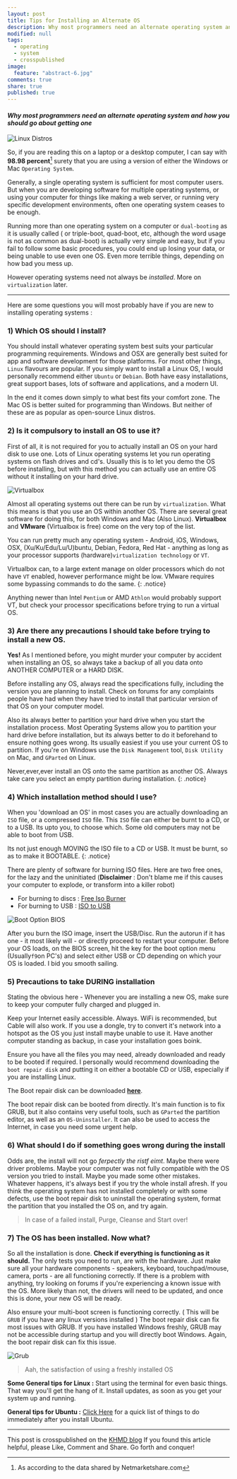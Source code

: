 ```yaml
---
layout: post
title: Tips for Installing an Alternate OS
description: Why most programmers need an alternate operating system and how you should go about getting one
modified: null
tags:
  - operating
  - system
  - crosspublished
image:
  feature: "abstract-6.jpg"
comments: true
share: true
published: true
---
```


#### ***Why most programmers need an alternate operating system and how you should go about getting one***

![Linux Distros](/images/2015-02-01-installing-an-alternate-os/linux-distros.png)

So, if you are reading this on a laptop or a desktop computer, I can say with **98.98 percent**[^1] surety that you are using a version of either the Windows or Mac `Operating System`.

Generally, a single operating system is sufficient for most computer users. But when you are developing software for multiple operating systems, or using your computer for things like making a web server, or running very specific development environments, often one operating system ceases to be enough.

Running more than one operating system on a computer or `dual-booting` as it is usually called ( or triple-boot, quad-boot, etc, although the word usage is not as common as dual-boot) is actually very simple and easy, but if you fail to follow some basic procedures, you could end up losing your data, or being unable to use even one OS. Even more terrible things, depending on how bad you mess up.

However operating systems need not always be *installed*. More on `virtualization` later.

[^1]: As according to the data shared by Netmarketshare.com

------
Here are some questions you will most probably have if you are new to installing operating systems :

### 1) Which OS should I install?

You should install whatever operating system best suits your particular programming requirements. Windows and OSX are generally best suited for app and software development for those platforms. For most other things, `Linux` flavours are popular. If you simply want to install a Linux OS, I would personally recommend either `Ubuntu` or `Debian`. Both have easy installations, great support bases, lots of software and applications, and a modern UI.

In the end it comes down simply to what best fits your comfort zone. The Mac OS is better suited for programming than Windows. But neither of these are as popular as open-source Linux distros.

### 2) Is it compulsory to install an OS to use it?

First of all, it is not required for you to actually install an OS on your hard disk to use one. Lots of Linux operating systems let you run operating systems on flash drives and cd's. Usually this is to let you demo the OS before installing, but with this method you can actually use an entire OS without it installing on your hard drive.

![Virtualbox](/images/2015-02-01-installing-an-alternate-os/virtualbox.jpg)

Almost all operating systems out there can be run by `virtualization`. What this means is that you use an OS within another OS. There are several great software for doing this, for both Windows and Mac (Also Linux). **Virtualbox** and **VMware** (Virtualbox is free) come on the very top of the list.

You can run pretty much any operating system - Android, iOS, Windows, OSX, (Xu/Ku/Edu/Lu/U)buntu, Debian, Fedora, Red Hat - anything as long as your processor supports (hardware)`virtualization technology` or `VT`.

Virtualbox can, to a large extent manage on older processors which do not have `VT` enabled, however performance might be low. VMware requires some bypassing commands to do the same.
{: .notice}

Anything newer than Intel `Pentium` or AMD `Athlon` would probably support VT, but check your processor specifications before trying to run a virtual OS.

### 3) Are there any precautions I should take before trying to install a new OS.

**Yes!** As I mentioned before, you might murder your computer by accident when installing an OS, so always take a backup of all you data onto ANOTHER COMPUTER or a HARD DISK.

Before installing any OS, always read the specifications fully, including the version you are planning to install. Check on forums for any complaints people have had when they have tried to install that particular version of that OS on your computer model.

Also its always better to partition your hard drive when you start the installation process. Most Operating Systems allow you to partition your hard drive before installation, but its always better to do it beforehand to ensure nothing goes wrong. Its usually easiest if you use your current OS to partition. If you're on Windows use the `Disk Management` tool, `Disk Utility` on Mac, and `GParted` on Linux.

Never,ever,ever install an OS onto the same partition as another OS. Always take care you select an empty partition during installation.
{: .notice}

### 4) Which installation method should I use?

When you 'download an OS' in most cases you are actually downloading an `ISO` file, or a compressed `ISO` file. This `ISO` file can either be burnt to a CD, or to a USB. Its upto you, to choose which. Some old computers may not be able to boot from USB.

Its not just enough MOVING the ISO file to a CD or USB. It must be burnt, so as to make it BOOTABLE.
{: .notice}

There are plenty of software for burning ISO files. Here are two free ones, for the lazy and the uninitiated (**Disclaimer** : Don't blame me if this causes your computer to explode, or transform into a killer robot)  
   - For burning to discs : [Free Iso Burner](http://freeisoburner.com/)
   - For burning to USB : [ISO to USB](http://isotousb.com/)

![Boot Option BIOS](/images/2015-02-01-installing-an-alternate-os/bios-screen.png)

After you burn the ISO image, insert the USB/Disc. Run the autorun if it has one - it most likely will - or directly proceed to restart your computer. Before your OS loads, on the BIOS screen, hit the key for the boot option menu (Usually`f9`on PC's) and select either USB or CD depending on which your OS is loaded. I bid you smooth sailing.

### 5) Precautions to take DURING installation

Stating the obvious here - Whenever you are installing a new OS, make sure to keep your computer fully charged and plugged in.

Keep your Internet easily accessible. Always. WiFi is recommended, but Cable will also work. If you use a dongle, try to convert it's  network into a hotspot as the OS you just install maybe unable to use it. Have another computer standing as backup, in case your installation goes boink.

Ensure you have all the files you may need, already downloaded and ready to be booted if required. I personally would recommend downloading the `boot repair disk` and putting it on either a bootable CD or USB, especially if you are installing Linux.

The Boot repair disk can be downloaded [**here**](http://sourceforge.net/projects/boot-repair-cd/).

The boot repair disk can be booted from directly. It's main function is to fix GRUB, but it also contains very useful tools, such as `GParted` the partition editor, as well as an `OS-Uninstaller`. It can also be used to access the Internet, in case you need some urgent help.

### 6) What should I do if something goes wrong during the install

Odds are, the install will not go *ferpectly the ristf eimt*. Maybe there were driver problems. Maybe your computer was not fully compatible with the OS version you tried to install. Maybe you made some other mistakes. Whatever happens, it's always best if you try the whole install afresh. If you think the operating system has not installed completely or with some defects, use the boot repair disk to uninstall the operating system, format the partition that you installed the OS on, and try again.

> In case of a failed install, Purge, Cleanse and Start over!

### 7) The OS has been installed. Now what?

So all the installation is done. **Check if everything is functioning as it should.** The only tests you need to run, are with the hardware. Just make sure all your hardware components - speakers, keyboard, touchpad/mouse, camera, ports - are all functioning correctly. If there is a problem with anything, try looking on forums if you're experiencing a known issue with the OS. More likely than not, the drivers will need to be updated, and once this is done, your new OS will be ready.

Also ensure your multi-boot screen is functioning correctly. ( This will be `GRUB` if you have any linux versions installed ) The boot repair disk can fix most issues with GRUB. If you have installed Windows freshly, GRUB may not be accessible during startup and you will directly boot Windows. Again, the boot repair disk can fix this issue.

![Grub](/images/2015-02-01-installing-an-alternate-os/grub-screen.jpg)

> Aah, the satisfaction of using a freshly installed OS

**Some General tips for Linux :** Start using the terminal for even basic things. That way you'll get the hang of it. Install updates, as soon as you get your system up and running.

**General tips for Ubuntu :** [Click Here](http://www.unixmen.com/top-things-installing-ubuntu-14-1014-0413-1013-0412-1012-04/) for a quick list of things to do immediately after you install Ubuntu.

-----
This post is crosspublished on the [KHMD blog](http://kumaranhmd.blogspot.com)
If you found this article helpful, please Like, Comment and Share. Go forth and conquer!
